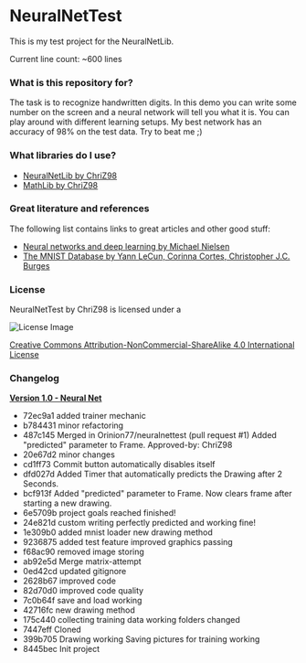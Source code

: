 # NeuralNetTest #

This is my test project for the NeuralNetLib.

Current line count: ~600 lines

### What is this repository for? ###

The task is to recognize handwritten digits. 
In this demo you can write some number on the screen and a neural network will tell you what it is. 
You can play around with different learning setups.
My best network has an accuracy of 98% on the test data. Try to beat me ;)

### What libraries do I use? ###

* [NeuralNetLib by ChriZ98](https://bitbucket.org/ChriZ98/neuralnetlib)
* [MathLib by ChriZ98](https://bitbucket.org/ChriZ98/mathlib)

### Great literature and references ###

The following list contains links to great articles and other good stuff:

* [Neural networks and deep learning by Michael Nielsen](http://neuralnetworksanddeeplearning.com/index.html)
* [The MNIST Database by Yann LeCun, Corinna Cortes, Christopher J.C. Burges](http://yann.lecun.com/exdb/mnist/)

### License ###

NeuralNetTest by ChriZ98 is licensed under a

![License Image](https://licensebuttons.net/l/by-nc-sa/4.0/88x31.png)

[Creative Commons Attribution-NonCommercial-ShareAlike 4.0 International License](https://creativecommons.org/licenses/by-nc-sa/4.0/)

### Changelog ###

**[Version 1.0 - Neural Net](https://bitbucket.org/ChriZ98/neuralnettest/commits/tag/v1.0-NeuralNet)**

* 72ec9a1	added trainer mechanic
* b784431	minor refactoring
* 487c145	Merged in Orinion77/neuralnettest (pull request #1) Added "predicted" parameter to Frame. Approved-by: ChriZ98
* 20e67d2	minor changes
* cd1ff73	Commit button automatically disables itself
* dfd027d	Added Timer that automatically predicts the Drawing after 2 Seconds.
* bcf913f	Added "predicted" parameter to Frame. Now clears frame after starting a new drawing.
* 6e5709b	project goals reached finished!
* 24e821d	custom writing perfectly predicted and working fine!
* 1e309b0	added mnist loader new drawing method
* 9236875	added test feature improved graphics passing
* f68ac90	removed image storing
* ab92e5d	Merge matrix-attempt
* 0ed42cd	updated gitignore
* 2628b67	improved code
* 82d70d0	improved code quality
* 7c0b64f	save and load working
* 42716fc	new drawing method
* 175c440	collecting training data working folders changed
* 7447eff	Cloned
* 399b705	Drawing working Saving pictures for training working
* 8445bec	Init project